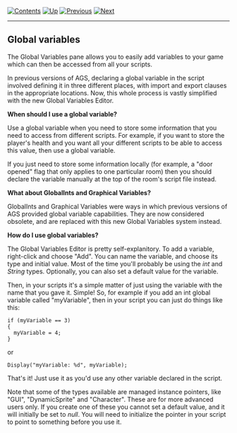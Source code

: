 []()

[![Contents](contents.gif)](ags) [![Up](up.gif)](ags12#topic20)
[![Previous](back.gif)](ags18#topic30)
[![Next](forward.gif)](ags20#topic31)

------------------------------------------------------------------------

Global variables
----------------

The Global Variables pane allows you to easily add variables to your
game which can then be accessed from all your scripts.

In previous versions of AGS, declaring a global variable in the script
involved defining it in three different places, with import and export
clauses in the appropriate locations. Now, this whole process is vastly
simplified with the new Global Variables Editor.

**When should I use a global variable?**

Use a global variable when you need to store some information that you
need to access from different scripts. For example, if you want to store
the player's health and you want all your different scripts to be able
to access this value, then use a global variable.

If you just need to store some information locally (for example, a "door
opened" flag that only applies to one particular room) then you should
declare the variable manually at the top of the room's script file
instead.

**What about GlobalInts and Graphical Variables?**

GlobalInts and Graphical Variables were ways in which previous versions
of AGS provided global variable capabilities. They are now considered
obsolete, and are replaced with this new Global Variables system
instead.

**How do I use global variables?**

The Global Variables Editor is pretty self-explanitory. To add a
variable, right-click and choose "Add". You can name the variable, and
choose its type and initial value. Most of the time you'll probably be
using the *int* and *String* types. Optionally, you can also set a
default value for the variable.

Then, in your scripts it's a simple matter of just using the variable
with the name that you gave it. Simple! So, for example if you add an
int global variable called "myVariable", then in your script you can
just do things like this:

    if (myVariable == 3)
    {
      myVariable = 4;
    }

or

`Display("myVariable: %d", myVariable);`

That's it! Just use it as you'd use any other variable declared in the
script.

Note that some of the types available are managed instance pointers,
like "GUI", "DynamicSprite" and "Character". These are for more advanced
users only. If you create one of these you cannot set a default value,
and it will initially be set to *null*. You will need to initialize the
pointer in your script to point to something before you use it.

